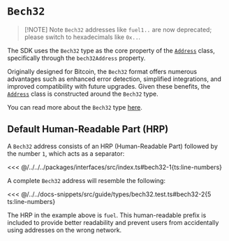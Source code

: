 # `Bech32`

> [!NOTE] Note
> `Bech32` addresses like `fuel1..` are now deprecated; please switch to hexadecimals like `0x..`.

The SDK uses the `Bech32` type as the core property of the [`Address`](../../api/Address/Address.md) class, specifically through the `bech32Address` property.

Originally designed for Bitcoin, the `Bech32` format offers numerous advantages such as enhanced error detection, simplified integrations, and improved compatibility with future upgrades. Given these benefits, the [`Address`](../../api/Address/Address.md) class is constructed around the `Bech32` type.

You can read more about the `Bech32` type [here](https://thebitcoinmanual.com/articles/btc-bech32-address/).

## Default Human-Readable Part (HRP)

A `Bech32` address consists of an HRP (Human-Readable Part) followed by the number `1`, which acts as a separator:

<<< @/../../../packages/interfaces/src/index.ts#bech32-1{ts:line-numbers}

A complete `Bech32` address will resemble the following:

<<< @/../../docs-snippets/src/guide/types/bech32.test.ts#bech32-2{5 ts:line-numbers}

The HRP in the example above is `fuel`. This human-readable prefix is included to provide better readability and prevent users from accidentally using addresses on the wrong network.
